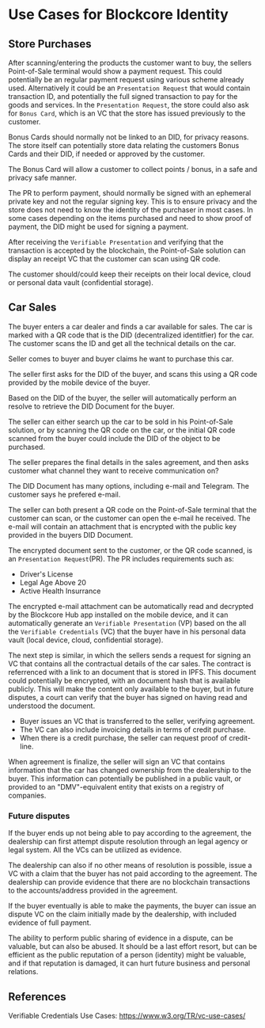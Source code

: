 # Use Cases for Blockcore Identity

## Store Purchases

After scanning/entering the products the customer want to buy, the sellers Point-of-Sale terminal would show a payment request. This could potentially be an regular payment request using various scheme already used. Alternatively it could be an `Presentation Request` that would contain transaction ID, and potentially the full signed transaction to pay for the goods and services. In the `Presentation Request`, the store could also ask for `Bonus Card`, which is an VC that the store has issued previously to the customer.

Bonus Cards should normally not be linked to an DID, for privacy reasons. The store itself can potentially store data relating the customers Bonus Cards and their DID, if needed or approved by the customer.

The Bonus Card will allow a customer to collect points / bonus, in a safe and privacy safe manner.

The PR to perform payment, should normally be signed with an ephemeral private key and not the regular signing key. This is to ensure privacy and the store does not need to know the identity of the purchaser in most cases. In some cases depending on the items purchased and need to show proof of payment, the DID might be used for signing a payment.

After receiving the `Verifiable Presentation` and verifying that the transaction is accepted by the blockchain, the Point-of-Sale solution can display an receipt VC that the customer can scan using QR code.

The customer should/could keep their receipts on their local device, cloud or personal data vault (confidential storage).

## Car Sales

The buyer enters a car dealer and finds a car available for sales. The car is marked with a QR code that is the DID (decentralized identitfier) for the car. 
The customer scans the ID and get all the technical details on the car.

Seller comes to buyer and buyer claims he want to purchase this car.

The seller first asks for the DID of the buyer, and scans this using a QR code provided by the mobile device of the buyer.

Based on the DID of the buyer, the seller will automatically perform an resolve to retrieve the DID Document for the buyer.

The seller can either search up the car to be sold in his Point-of-Sale solution, or by scanning the QR code on the car, or the initial QR code scanned from 
the buyer could include the DID of the object to be purchased.

The seller prepares the final details in the sales agreement, and then asks customer what channel they want to receive communication on?

The DID Document has many options, including e-mail and Telegram. The customer says he prefered e-mail.

The seller can both present a QR code on the Point-of-Sale terminal that the customer can scan, or the customer can open the e-mail he received. The e-mail 
will contain an attachment that is encrypted with the public key provided in the buyers DID Document.

The encrypted document sent to the customer, or the QR code scanned, is an `Presentation Request`(PR). The PR includes requirements such as:

- Driver's License
- Legal Age Above 20
- Active Health Insurrance

The encrypted e-mail attachment can be automatically read and decrypted by the Blockcore Hub app installed on the mobile device, and it can automatically generate an `Verifiable Presentation` (VP) based on the all the `Verifiable Credentials` (VC) that the buyer have in his personal data vault (local device, cloud, confidential storage).

The next step is similar, in which the sellers sends a request for signing an VC that contains all the contractual details of the car sales. The contract is referrenced with a link to an document that is stored in IPFS. This document could potentially be encrypted, with an document hash that is available publicly. This will make the content only available to the buyer, but in future disputes, a court can verify that the buyer has signed on having read and understood the document.

- Buyer issues an VC that is transferred to the seller, verifying agreement.
- The VC can also include invoicing details in terms of credit purchase.
- When there is a credit purchase, the seller can request proof of credit-line.

When agreement is finalize, the seller will sign an VC that contains information that the car has changed ownership from the dealership to the buyer. This information can potentially be published in a public vault, or provided to an "DMV"-equivalent entity that exists on a registry of companies.

### Future disputes

If the buyer ends up not being able to pay according to the agreement, the dealership can first attempt dispute resolution through an legal agency or legal system. All the VCs can be utilized as evidence.

The dealership can also if no other means of resolution is possible, issue a VC with a claim that the buyer has not paid according to the agreement. The dealership can provide evidence that there are no blockchain transactions to the accounts/address provided in the agreement.

If the buyer eventually is able to make the payments, the buyer can issue an dispute VC on the claim initially made by the dealership, with included evidence of full payment.

The ability to perform public sharing of evidence in a dispute, can be valuable, but can also be abused. It should be a last effort resort, but can be efficient as the public reputation of a person (identity) might be valuable, and if that reputation is damaged, it can hurt future business and personal relations.

## References

Verifiable Credentials Use Cases: https://www.w3.org/TR/vc-use-cases/